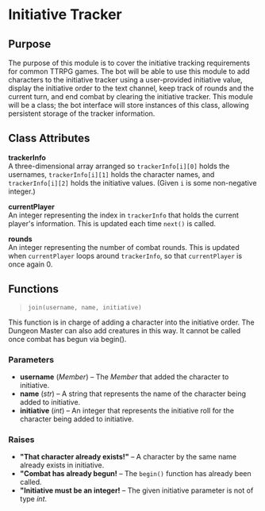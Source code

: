 # Initiative Tracker

## Purpose
The purpose of this module is to cover the initiative tracking requirements for common TTRPG games. The bot will be able to use this module to add characters to the initiative tracker using a user-provided initiative value, display the initiative order to the text channel, keep track of rounds and the current turn, and end combat by clearing the initiative tracker. This module will be a class; the bot interface will store instances of this class, allowing persistent storage of the tracker information.  

## Class Attributes
**trackerInfo**  
A three-dimensional array arranged so `trackerInfo[i][0]` holds the usernames, `trackerInfo[i][1]` holds the character names, and `trackerInfo[i][2]` holds the initiative values. (Given `i` is some non-negative integer.)  

**currentPlayer**  
An integer representing the index in `trackerInfo` that holds the current player's information. This is updated each time `next()` is called.  

**rounds**  
An integer representing the number of combat rounds. This is updated when `currentPlayer` loops around `trackerInfo`, so that `currentPlayer` is once again 0.

## Functions
> `join(username, name, initiative)`  

This function is in charge of adding a character into the initiative order. The Dungeon Master can also add creatures in this way. It cannot be called once combat has begun via begin().  

### Parameters
- **username** (*Member*) – The *Member* that added the character to initiative.
- **name** (*str*) – A string that represents the name of the character being added to initiative.
- **initiative** (*int*) – An integer that represents the initiative roll for the character being added to initiative.  

### Raises
- **"That character already exists!"** – A character by the same name already exists in initiative.
- **"Combat has already begun!** – The `begin()` function has already been called.
- **"Initiative must be an integer!** – The given initiative parameter is not of type *int*.